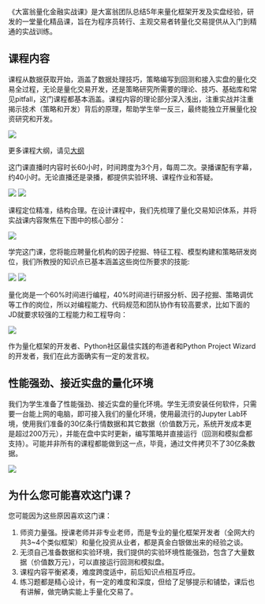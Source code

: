 《大富翁量化金融实战课》是大富翁团队总结5年来量化框架开发及实盘经验，研发的一堂量化精品课，旨在为程序员转行、主观交易者转量化交易提供从入门到精通的实战训练。

## 课程内容

课程从数据获取开始，涵盖了数据处理技巧，策略编写到回测和接入实盘的量化交易全过程，无论是量化交易开发，还是策略研究所需要的理论、技巧、基础库和常见pitfall，这门课程都基本涵盖。课程内容的理论部分深入浅出，注重实战并注重揭示技术（策略和开发）背后的原理，帮助学生举一反三，最终能独立开展量化投资研究和开发。

![](https://images.jieyu.ai/images/2023/05/lizhiweike.png)

更多课程大纲，请见[大纲](../cheese/outline.md)

这门课直播时内容时长60小时，时间跨度为3个月，每周二次。录播课配有字幕，约40小时。无论直播还是录播，都提供实验环境、课程作业和答疑。

![](../../assets/Slide2.jpeg)
![](../../assets/Slide3.jpeg)

课程定位精准，结构合理。在设计课程中，我们先梳理了量化交易知识体系，并将实战课内容聚焦在下图中的核心部分：

![](../../assets/Slide4.jpeg)

学完这门课，您将能应聘量化机构的因子挖掘、特征工程、模型构建和策略研发岗位，我们所教授的知识点已基本涵盖这些岗位所要求的技能:

![](../../assets/Slide5.jpeg)
![](../../assets/Slide6.jpeg)

量化岗是一个60%时间进行编程，40%时间进行研报分析、因子挖掘、策略调优等工作的岗位，所以对编程能力、代码规范和团队协作有较高要求，比如下面的JD就要求较强的工程能力和工程导向：

![](../../assets/Slide7.jpeg)

作为量化框架的开发者、Python社区最佳实践的布道者和Python Project Wizard的开发者，我们在此方面确实有一定的发言权。

## 性能强劲、接近实盘的量化环境

我们为学生准备了性能强劲、接近实盘的量化环境。学生无须安装任何软件，只需要一台能上网的电脑，即可接入我们的量化环境，使用最流行的Jupyter Lab环境，使用我们准备的30亿条行情数据和其它数据（价值数万元，系统开发成本更是超过200万元），并能在盘中实时更新，编写策略并直接运行（回测和模拟盘都支持）。可能并非所有的课程都能做到这一点，毕竟，通过文件拷贝不了30亿条数据。

![](../../assets/Slide8.jpeg)


## 为什么您可能喜欢这门课？

您可能因为这些原因喜欢这门课：

1. 师资力量强。授课老师并非专业老师，而是专业的量化框架开发者（全网大约共3~4个类似框架）和量化投资从业者，都是真金白银做出来的经验之谈。
2. 无须自己准备数据和实验环境，我们提供的实验环境性能强劲，包含了大量数据（价值数万元），可以直接运行回测和模拟盘。
3. 课程内容平衡紧凑，难度跨度适中，前后知识点相互呼应。
4. 练习题都是精心设计，有一定的难度和深度，但给了足够提示和铺垫，课后也有讲解，做完确实能上手量化交易了。
